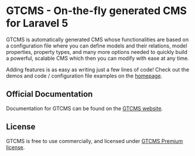 # GTCMS - On-the-fly generated CMS for Laravel 5

GTCMS is automatically generated CMS whose functionalities are based on a configuration file where you can define models and their relations, model properties, property types, 
and many more options needed to quickly build a powerful, scalable CMS which then you can modify with ease at any time.

Adding features is as easy as writing just a few lines of code! Check out the demos and code / configuration file examples on the [homepage](http://gtcms.createc.solutions).

## Official Documentation

Documentation for GTCMS can be found on the [GTCMS website](http://gtcms.createc.solutions/docs).

## License

GTCMS is free to use commercially, and licensed under [GTCMS Premium license](http://gtcms.createc.solutions/licenses/gtcms-premium-license).
